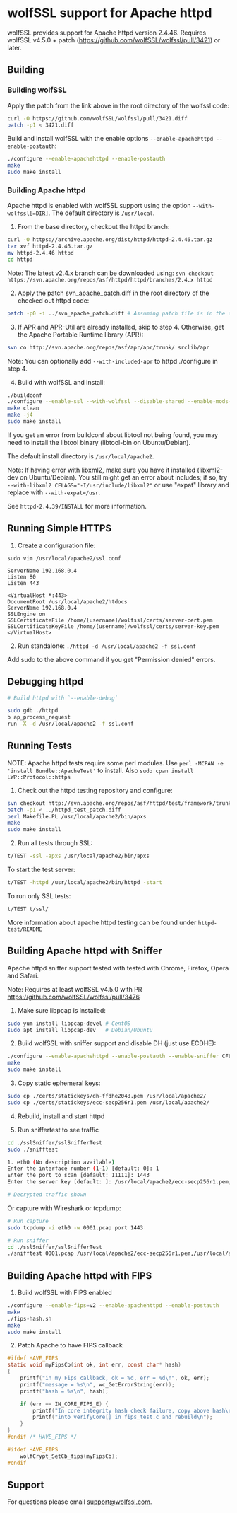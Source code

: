 # wolfSSL support for Apache httpd

wolfSSL provides support for Apache httpd version 2.4.46.
Requires wolfSSL v4.5.0 + patch (https://github.com/wolfSSL/wolfssl/pull/3421) or later.

## Building

### Building wolfSSL

Apply the patch from the link above in the root directory of the wolfssl code:
```sh
curl -O https://github.com/wolfSSL/wolfssl/pull/3421.diff
patch -p1 < 3421.diff
```

Build and install wolfSSL with the enable options `--enable-apachehttpd --enable-postauth`:

```sh
./configure --enable-apachehttpd --enable-postauth
make
sudo make install
```

### Building Apache httpd

Apache httpd is enabled with wolfSSL support using the option `--with-wolfssl[=DIR]`. The default directory is `/usr/local`.

1. From the base directory, checkout the httpd branch:

```sh
curl -O https://archive.apache.org/dist/httpd/httpd-2.4.46.tar.gz
tar xvf httpd-2.4.46.tar.gz
mv httpd-2.4.46 httpd
cd httpd
```

Note: The latest v2.4.x branch can be downloaded using: `svn checkout https://svn.apache.org/repos/asf/httpd/httpd/branches/2.4.x httpd`

2. Apply the patch svn_apache_patch.diff in the root directory of the checked out httpd code:

```sh
patch -p0 -i ../svn_apache_patch.diff # Assuming patch file is in the directory above
```

3. If APR and APR-Util are already installed, skip to step 4. Otherwise, get the Apache Portable Runtime library (APR):

```sh
svn co http://svn.apache.org/repos/asf/apr/apr/trunk/ srclib/apr
```

Note: You can optionally add `--with-included-apr` to httpd ./configure in step 4.

4. Build with wolfSSL and install:

```sh
./buildconf
./configure --enable-ssl --with-wolfssl --disable-shared --enable-mods-static=all --with-libxml2 CFLAGS="-I/usr/include/libxml2" --with-included-apr
make clean
make -j4
sudo make install
```

If you get an error from buildconf about libtool not being found, you may need to install the libtool binary (libtool-bin on Ubuntu/Debian).

The default install directory is `/usr/local/apache2`.

Note: If having error with libxml2, make sure you have it installed (libxml2-dev on Ubuntu/Debian). You still might get an error about includes; if so, try `--with-libxml2 CFLAGS="-I/usr/include/libxml2"` or use "expat" library and replace with `--with-expat=/usr`.

See `httpd-2.4.39/INSTALL` for more information.

## Running Simple HTTPS

1) Create a configuration file:

```
sudo vim /usr/local/apache2/ssl.conf

ServerName 192.168.0.4
Listen 80
Listen 443

<VirtualHost *:443>
DocumentRoot /usr/local/apache2/htdocs
ServerName 192.168.0.4
SSLEngine on
SSLCertificateFile /home/[username]/wolfssl/certs/server-cert.pem
SSLCertificateKeyFile /home/[username]/wolfssl/certs/server-key.pem
</VirtualHost>
```

2) Run standalone: `./httpd -d /usr/local/apache2 -f ssl.conf`

Add sudo to the above command if you get "Permission denied" errors.

## Debugging httpd

```sh
# Build httpd with `--enable-debug`

sudo gdb ./httpd
b ap_process_request
run -X -d /usr/local/apache2 -f ssl.conf
```

## Running Tests

NOTE: Apache httpd tests require some perl modules. Use `perl -MCPAN -e 'install Bundle::ApacheTest'` to install.
Also `sudo cpan install LWP::Protocol::https`

1. Check out the httpd testing repository and configure:

```sh
svn checkout http://svn.apache.org/repos/asf/httpd/test/framework/trunk/ httpd-test
patch -p1 < ../httpd_test_patch.diff
perl Makefile.PL /usr/local/apache2/bin/apxs
make
sudo make install
```

2. Run all tests through SSL:

```sh
t/TEST -ssl -apxs /usr/local/apache2/bin/apxs
```

To start the test server:

```sh
t/TEST -httpd /usr/local/apache2/bin/httpd -start
```

To run only SSL tests:

```sh
t/TEST t/ssl/
```

More information about apache httpd testing can be found under `httpd-test/README`

## Building Apache httpd with Sniffer

Apache httpd sniffer support tested with tested with Chrome, Firefox, Opera and Safari.

Note: Requires at least wolfSSL v4.5.0 with PR https://github.com/wolfSSL/wolfssl/pull/3476

1) Make sure libpcap is installed:

```sh
sudo yum install libpcap-devel # CentOS
sudo apt install libpcap-dev   # Debian/Ubuntu
```

2) Build wolfSSL with sniffer support and disable DH (just use ECDHE):

```sh
./configure --enable-apachehttpd --enable-postauth --enable-sniffer CFLAGS="-DWOLFSSL_SNIFFER_WATCH"
make
sudo make install
```

3) Copy static ephemeral keys:

```sh
sudo cp ./certs/statickeys/dh-ffdhe2048.pem /usr/local/apache2/
sudo cp ./certs/statickeys/ecc-secp256r1.pem /usr/local/apache2/
```

4) Rebuild, install and start httpd

5) Run sniffertest to see traffic

```sh
cd ./sslSniffer/sslSnifferTest
sudo ./snifftest

1. eth0 (No description available)
Enter the interface number (1-1) [default: 0]: 1
Enter the port to scan [default: 11111]: 1443
Enter the server key [default: ]: /usr/local/apache2/ecc-secp256r1.pem,/usr/local/apache2/dh-ffdhe2048.pem

# Decrypted traffic shown
```

Or capture with Wireshark or tcpdump:

```sh
# Run capture
sudo tcpdump -i eth0 -w 0001.pcap port 1443

# Run sniffer
cd ./sslSniffer/sslSnifferTest
./snifftest 0001.pcap /usr/local/apache2/ecc-secp256r1.pem,/usr/local/apache2/dh-ffdhe2048.pem


```

## Building Apache httpd with FIPS

1) Build wolfSSL with FIPS enabled

```sh
./configure --enable-fips=v2 --enable-apachehttpd --enable-postauth
make
./fips-hash.sh
make
sudo make install
```

2) Patch Apache to have FIPS callback

```c
#ifdef HAVE_FIPS
static void myFipsCb(int ok, int err, const char* hash)
{
    printf("in my Fips callback, ok = %d, err = %d\n", ok, err);
    printf("message = %s\n", wc_GetErrorString(err));
    printf("hash = %s\n", hash);

    if (err == IN_CORE_FIPS_E) {
        printf("In core integrity hash check failure, copy above hash\n");
        printf("into verifyCore[] in fips_test.c and rebuild\n");
    }
}
#endif /* HAVE_FIPS */

#ifdef HAVE_FIPS
    wolfCrypt_SetCb_fips(myFipsCb);
#endif
```

## Support

For questions please email support@wolfssl.com.
